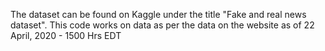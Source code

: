 The dataset can be found on Kaggle under the title "Fake and real news dataset".
This code works on data as per the data on the website as of 22 April, 2020 - 1500 Hrs EDT
